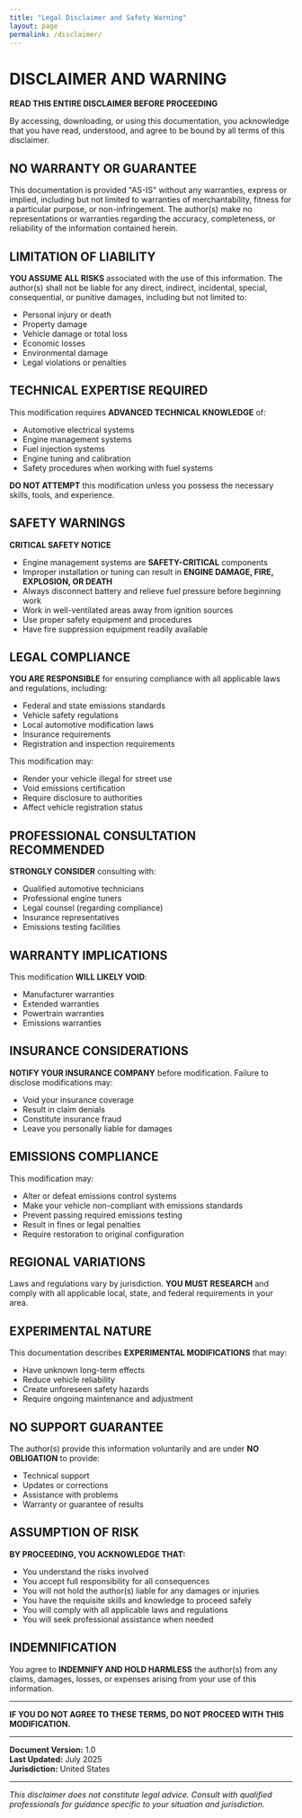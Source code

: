 ```yaml
---
title: "Legal Disclaimer and Safety Warning"
layout: page
permalink: /disclaimer/
---
```


# DISCLAIMER AND WARNING

**READ THIS ENTIRE DISCLAIMER BEFORE PROCEEDING**

By accessing, downloading, or using this documentation, you acknowledge that you have read, understood, and agree to be bound by all terms of this disclaimer.

## NO WARRANTY OR GUARANTEE

This documentation is provided "AS-IS" without any warranties, express or implied, including but not limited to warranties of merchantability, fitness for a particular purpose, or non-infringement. The author(s) make no representations or warranties regarding the accuracy, completeness, or reliability of the information contained herein.

## LIMITATION OF LIABILITY

**YOU ASSUME ALL RISKS** associated with the use of this information. The author(s) shall not be liable for any direct, indirect, incidental, special, consequential, or punitive damages, including but not limited to:
- Personal injury or death
- Property damage
- Vehicle damage or total loss
- Economic losses
- Environmental damage
- Legal violations or penalties

## TECHNICAL EXPERTISE REQUIRED

This modification requires **ADVANCED TECHNICAL KNOWLEDGE** of:
- Automotive electrical systems
- Engine management systems
- Fuel injection systems
- Engine tuning and calibration
- Safety procedures when working with fuel systems

**DO NOT ATTEMPT** this modification unless you possess the necessary skills, tools, and experience.

## SAFETY WARNINGS

**CRITICAL SAFETY NOTICE**

- Engine management systems are **SAFETY-CRITICAL** components
- Improper installation or tuning can result in **ENGINE DAMAGE, FIRE, EXPLOSION, OR DEATH**
- Always disconnect battery and relieve fuel pressure before beginning work
- Work in well-ventilated areas away from ignition sources
- Use proper safety equipment and procedures
- Have fire suppression equipment readily available

## LEGAL COMPLIANCE

**YOU ARE RESPONSIBLE** for ensuring compliance with all applicable laws and regulations, including:
- Federal and state emissions standards
- Vehicle safety regulations
- Local automotive modification laws
- Insurance requirements
- Registration and inspection requirements

This modification may:
- Render your vehicle illegal for street use
- Void emissions certification
- Require disclosure to authorities
- Affect vehicle registration status

## PROFESSIONAL CONSULTATION RECOMMENDED

**STRONGLY CONSIDER** consulting with:
- Qualified automotive technicians
- Professional engine tuners
- Legal counsel (regarding compliance)
- Insurance representatives
- Emissions testing facilities

## WARRANTY IMPLICATIONS

This modification **WILL LIKELY VOID**:
- Manufacturer warranties
- Extended warranties
- Powertrain warranties
- Emissions warranties

## INSURANCE CONSIDERATIONS

**NOTIFY YOUR INSURANCE COMPANY** before modification. Failure to disclose modifications may:
- Void your insurance coverage
- Result in claim denials
- Constitute insurance fraud
- Leave you personally liable for damages

## EMISSIONS COMPLIANCE

This modification may:
- Alter or defeat emissions control systems
- Make your vehicle non-compliant with emissions standards
- Prevent passing required emissions testing
- Result in fines or legal penalties
- Require restoration to original configuration

## REGIONAL VARIATIONS

Laws and regulations vary by jurisdiction. **YOU MUST RESEARCH** and comply with all applicable local, state, and federal requirements in your area.

## EXPERIMENTAL NATURE

This documentation describes **EXPERIMENTAL MODIFICATIONS** that may:
- Have unknown long-term effects
- Reduce vehicle reliability
- Create unforeseen safety hazards
- Require ongoing maintenance and adjustment

## NO SUPPORT GUARANTEE

The author(s) provide this information voluntarily and are under **NO OBLIGATION** to provide:
- Technical support
- Updates or corrections
- Assistance with problems
- Warranty or guarantee of results

## ASSUMPTION OF RISK

**BY PROCEEDING, YOU ACKNOWLEDGE THAT:**
- You understand the risks involved
- You accept full responsibility for all consequences
- You will not hold the author(s) liable for any damages or injuries
- You have the requisite skills and knowledge to proceed safely
- You will comply with all applicable laws and regulations
- You will seek professional assistance when needed

## INDEMNIFICATION

You agree to **INDEMNIFY AND HOLD HARMLESS** the author(s) from any claims, damages, losses, or expenses arising from your use of this information.

---

**IF YOU DO NOT AGREE TO THESE TERMS, DO NOT PROCEED WITH THIS MODIFICATION.**

---

**Document Version:** 1.0  
**Last Updated:** July 2025  
**Jurisdiction:** United States

---

*This disclaimer does not constitute legal advice. Consult with qualified professionals for guidance specific to your situation and jurisdiction.*